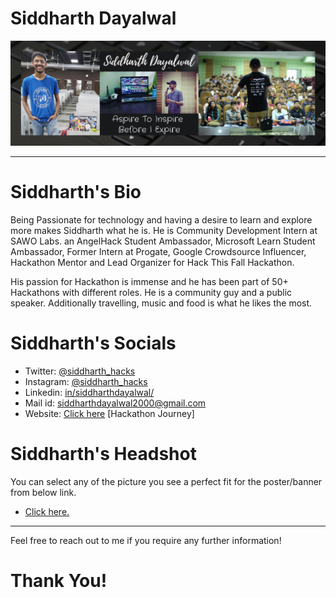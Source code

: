 # Siddharth Dayalwal

![Siddharth Dayalwal](https://raw.githubusercontent.com/siddharthdayalwal/siddharthdayalwal/master/Images/sid-cover-img.jpeg)

- - -

# Siddharth's Bio

Being Passionate for technology and having a desire to learn and explore more makes Siddharth what he is. He is Community Development Intern at SAWO Labs. an AngelHack Student Ambassador, Microsoft Learn Student Ambassador, Former Intern at Progate, Google Crowdsource Influencer, Hackathon Mentor and Lead Organizer for Hack This Fall Hackathon.

His passion for Hackathon is immense and he has been part of 50+ Hackathons with different roles. He is a community guy and a public speaker. Additionally travelling, music and food is what he likes the most.

# Siddharth's Socials

- Twitter: <a href="https://twitter.com/siddharth_hacks/">@siddharth_hacks</a>
- Instagram: <a href="https://www.instagram.com/siddharth_hacks/">@siddharth_hacks</a>
- Linkedin: <a href="https://www.linkedin.com/in/siddharthdayalwal/">in/siddharthdayalwal/</a>
- Mail id: <a href="mailto:siddharthdayalwal2000@gmail.com">siddharthdayalwal2000@gmail.com</a>
- Website: <a href="https://siddharthdayalwal.hashnode.dev/hackathon">Click here</a> [Hackathon Journey]

# Siddharth's Headshot

You can select any of the picture you see a perfect fit for the poster/banner from below link.
- <a href="https://cutt.ly/Mjn2N27">Click here.</a>

- - -

Feel free to reach out to me if you require any further information!

# Thank You!
